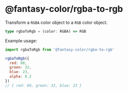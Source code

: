 # @fantasy-color/rgba-to-rgb

Transform a `RGBA` color object to a `RGB` color object.

```ts
type rgbaToRgb = (color: RGBA) => RGB
```

Example usage:

```js
import rgbaToRgb from '@fantasy-color/rgba-to-rgb'

rgbaToRgb({
  red: 60,
  green: 32,
  blue: 23,
  alpha: 0.2
})
// { red: 60, green: 32, blue: 23 }
```
